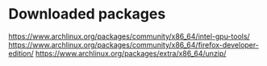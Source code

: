 # Downloaded packages
https://www.archlinux.org/packages/community/x86_64/intel-gpu-tools/
https://www.archlinux.org/packages/community/x86_64/firefox-developer-edition/
https://www.archlinux.org/packages/extra/x86_64/unzip/
